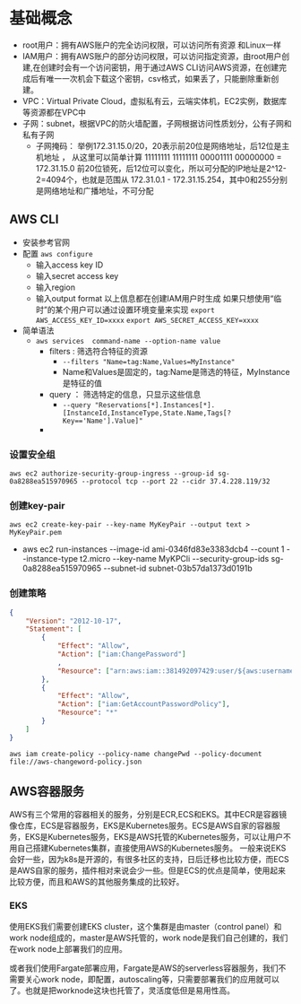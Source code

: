 # 基础概念

- root用户：拥有AWS账户的完全访问权限，可以访问所有资源 和Linux一样
- IAM用户：拥有AWS账户的部分访问权限，可以访问指定资源，由root用户创建,在创建时会有一个访问密钥，用于通过AWS CLI访问AWS资源，在创建完成后有唯一一次机会下载这个密钥，csv格式，如果丢了，只能删除重新创建。
- VPC：Virtual Private Cloud，虚拟私有云，云端实体机，EC2实例，数据库等资源都在VPC中
- 子网：subnet，根据VPC的防火墙配置，子网根据访问性质划分，公有子网和私有子网
  - 子网掩码： 举例172.31.15.0/20，20表示前20位是网络地址，后12位是主机地址 ， 从这里可以简单计算 11111111 11111111 00001111 00000000 = 172.31.15.0 前20位锁死，后12位可以变化，所以可分配的IP地址是2^12-2=4094个，也就是范围从 172.31.0.1 - 172.31.15.254，其中0和255分别是网络地址和广播地址，不可分配 

## AWS CLI
 - 安装参考官网
 - 配置
   `aws configure`
   - 输入access key ID
   - 输入secret access key
   - 输入region
   - 输入output format
   以上信息都在创建IAM用户时生成
   如果只想使用“临时”的某个用户可以通过设置环境变量来实现
    `export AWS_ACCESS_KEY_ID=xxxx`
    `export AWS_SECRET_ACCESS_KEY=xxxx`
  - 简单语法
    - `aws services  command-name --option-name value`
      - filters : 筛选符合特征的资源
        - `--filters "Name=tag:Name,Values=MyInstance"`
        - Name和Values是固定的，tag:Name是筛选的特征，MyInstance是特征的值
      - query ： 筛选特定的信息，只显示这些信息
        - `--query "Reservations[*].Instances[*].[InstanceId,InstanceType,State.Name,Tags[?Key=='Name'].Value]"`
      - 
### 设置安全组
   `aws ec2 authorize-security-group-ingress --group-id sg-0a8288ea515970965 --protocol tcp --port 22 --cidr 37.4.228.119/32`
### 创建key-pair
   `aws ec2 create-key-pair --key-name MyKeyPair --output text > MyKeyPair.pem`
 - aws ec2 run-instances
   --image-id ami-0346fd83e3383dcb4
   --count 1
   --instance-type t2.micro
   --key-name MyKPCli
   --security-group-ids sg-0a8288ea515970965 
   --subnet-id subnet-03b57da1373d0191b

### 创建策略
``` json
{
    "Version": "2012-10-17",
    "Statement": [
        {
            "Effect": "Allow",
            "Action": ["iam:ChangePassword"]
            ,
            "Resource": ["arn:aws:iam::381492097429:user/${aws:username}"]
        },
        {
            "Effect": "Allow",
            "Action": ["iam:GetAccountPasswordPolicy"],
            "Resource": "*"
        }
    ]
}
```
`aws iam create-policy --policy-name changePwd --policy-document file://aws-changeword-policy.json`


## AWS容器服务
AWS有三个常用的容器相关的服务，分别是ECR,ECS和EKS。其中ECR是容器镜像仓库，ECS是容器服务，EKS是Kubernetes服务。ECS是AWS自家的容器服务，EKS是Kubernetes服务，EKS是AWS托管的Kubernetes服务，可以让用户不用自己搭建Kubernetes集群，直接使用AWS的Kubernetes服务。 一般来说EKS会好一些，因为k8s是开源的，有很多社区的支持，日后迁移也比较方便，而ECS是AWS自家的服务，插件相对来说会少一些。但是ECS的优点是简单，使用起来比较方便，而且和AWS的其他服务集成的比较好。

### EKS

使用EKS我们需要创建EKS cluster，这个集群是由master（control panel）和work node组成的，master是AWS托管的，work node是我们自己创建的，我们在work node上部署我们的应用。

或者我们使用Fargate部署应用，Fargate是AWS的serverless容器服务，我们不需要关心work node，即配置，autoscaling等，只需要部署我们的应用就可以了。也就是把worknode这块也托管了，灵活度低但是易用性高。